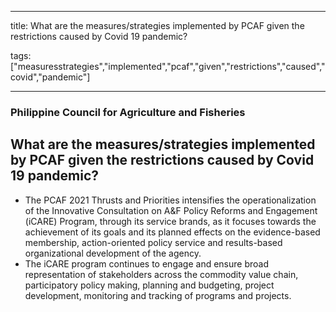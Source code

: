 
---

title: What are the measures/strategies implemented by PCAF given the restrictions caused by Covid 19 pandemic?

tags: ["measuresstrategies","implemented","pcaf","given","restrictions","caused","covid","pandemic"]

---

### Philippine Council for Agriculture and Fisheries

## What are the measures/strategies implemented by PCAF given the restrictions caused by Covid 19 pandemic?


 - The PCAF 2021 Thrusts and Priorities intensifies the operationalization of the Innovative Consultation on A&F Policy Reforms and Engagement (iCARE) Program, through its service brands, as it focuses towards the achievement of its goals and its planned effects on the evidence-based membership, action-oriented policy service and results-based organizational development of the agency. 
 - The iCARE program continues to engage and ensure broad representation of stakeholders across the commodity value chain, participatory policy making, planning and budgeting, project development, monitoring and tracking of programs and projects.
